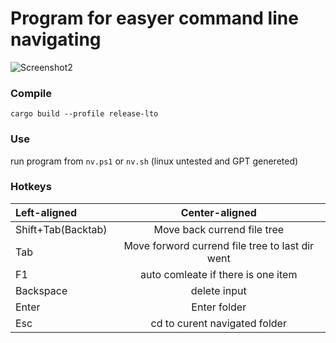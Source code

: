 # Program for easyer command line navigating

![Screenshot2](https://github.com/JikoUnderscore/navigatecl/assets/59426055/0922ddc6-2c47-4064-af0f-bd5730b5093b)

### Compile

`cargo build --profile release-lto`

### Use

run program from `nv.ps1` or `nv.sh` (linux untested and GPT genereted)

### Hotkeys

| Left-aligned | Center-aligned | 
|:-------------|:--------------:|
| Shift+Tab(Backtab)         | Move back currend file tree         |
| Tab         | Move forword currend file tree to last dir went         |
| F1         | auto comleate if there is one item         |
| Backspace         | delete input         |
| Enter         | Enter folder         |
| Esc         | cd to curent navigated folder|
